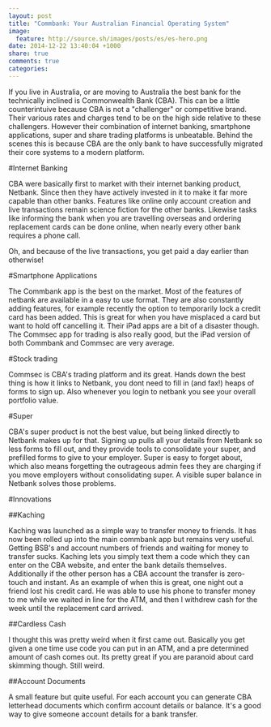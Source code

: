 ```yaml
---
layout: post
title: "Commbank: Your Australian Financial Operating System"
image:
  feature: http://source.sh/images/posts/es/es-hero.png
date: 2014-12-22 13:40:04 +1000
share: true
comments: true
categories: 
---
```


If you live in Australia, or are moving to Australia the best bank for the technically inclined is Commonwealth Bank (CBA). This can be a little counterintuive because CBA is not a "challenger" or competitive brand. Their various rates and charges tend to be on the high side relative to these challengers. However their combination of internet banking, smartphone applications, super and share trading platforms is unbeatable. Behind the scenes this is because CBA are the only bank to have successfully migrated their core systems to a modern platform.

<!-- more -->



#Internet Banking

CBA were basically first to market with their internet banking product, Netbank. Since then they have actively invested in it to make it far more capable than other banks. Features like online only account creation and live transactions remain science fiction for the other banks. Likewise tasks like informing the bank when you are travelling overseas and ordering replacement cards can be done online, when nearly every other bank requires a phone call.

Oh, and because of the live transactions, you get paid a day earlier than otherwise!

#Smartphone Applications

The Commbank app is the best on the market. Most of the features of netbank are available in a easy to use format. They are also constantly adding features, for example recently the option to temporarily lock a credit card has been added. This is great for when you have misplaced a card but want to hold off cancelling it. Their iPad apps are a bit of a disaster though. The Commsec app for trading is also really good, but the iPad version of both Commbank and Commsec are very average.

#Stock trading

Commsec is CBA's trading platform and its great. Hands down the best thing is how it links to Netbank, you dont need to fill in (and fax!) heaps of forms to sign up. Also whenever you login to netbank you see your overall portfolio value.

#Super

CBA's super product is not the best value, but being linked directly to Netbank makes up for that. Signing up pulls all your details from Netbank so less forms to fill out, and they provide tools to consolidate your super, and prefilled forms to give to your employer. Super is easy to forget about, which also means forgetting the outrageous admin fees they are charging if you move employers without consolidating super. A visible super balance in Netbank solves those problems.


#Innovations

##Kaching

Kaching was launched as a simple way to transfer money to friends. It has now been rolled up into the main commbank app but remains very useful. Getting BSB's and account numbers of friends and waiting for money to transfer sucks. Kaching lets you simply text them a code which they can enter on the CBA website, and enter the bank details themselves. Additionally if the other person has a CBA account the transfer is zero-touch and instant. As an example of when this is great, one night out a friend lost his credit card. He was able to use his phone to transfer money to me while we waited in line for the ATM, and then I withdrew cash for the week until the replacement card arrived.

##Cardless Cash

I thought this was pretty weird when it first came out. Basically you get given a one time use code you can put in an ATM, and a pre determined amount of cash comes out. Its pretty great if you are paranoid about card skimming though. Still weird.

##Account Documents

A small feature but quite useful. For each account you can generate CBA letterhead documents which confirm account details or balance. It's a good way to give someone account details for a bank transfer.

